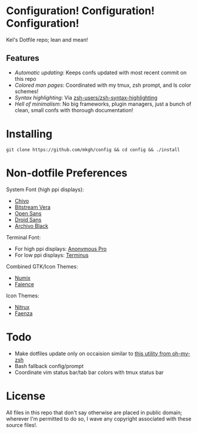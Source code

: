 # Configuration! Configuration! Configuration!

Kel's Dotfile repo; lean and mean!

## Features

- *Automatic updating:* Keeps confs updated with most recent commit on this repo
- *Colored man pages*: Coordinated with my tmux, zsh prompt, and ls color schemes!
- *Syntax highlighting*: Via [zsh-users/zsh-syntax-highlighting](https://github.com/zsh-users/zsh-syntax-highlighting)
- *Hell of minimalism*: No big frameworks, plugin managers, just a bunch of clean, small confs with thorough documentation!

# Installing

```
git clone https://github.com/mkgh/config && cd config && ./install
```

# Non-dotfile Preferences

System Font (high ppi displays):
- [Chivo](http://www.google.com/fonts/specimen/Chivo)
- [Bitstream Vera](http://en.wikipedia.org/wiki/Bitstream_Vera)
- [Open Sans](http://www.google.com/fonts/specimen/Open+Sans)
- [Droid Sans](http://www.google.com/fonts/specimen/Droid+Sans)
- [Archivo Black](http://www.google.com/fonts/specimen/Archivo+Black)

Terminal Font:
- For high ppi displays: [Anonymous Pro](http://www.marksimonson.com/fonts/view/anonymous-pro)
- For low ppi displays: [Terminus](http://terminus-font.sourceforge.net/)

Combined GTK/Icon Themes:
- [Numix](https://numixproject.org/)
- [Faience](http://tiheum.deviantart.com/art/GTK3-Gnome-Shell-Faience-255097456)

Icon Themes:
- [Nitrux](http://gnome-look.org/content/show.php/Nitrux?content=154496)
- [Faenza](http://gnome-look.org/content/show.php/Faenza?content=128143)

# Todo

- Make dotfiles update only on occaision similar to [this utility from oh-my-zsh](https://github.com/robbyrussell/oh-my-zsh/blob/master/tools/check_for_upgrade.sh)
- Bash fallback config/prompt
- Coordinate vim status bar/tab bar colors with tmux status bar

# License

All files in this repo that don't say otherwise are placed in public domain; wherever I'm permitted to do so, I wave any copyright associated with these source files!.
